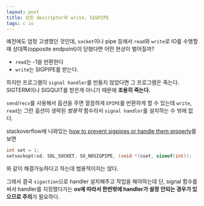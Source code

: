 ```yaml
---
layout: post
title: 닫힌 descriptor와 write, SIGPIPE
tags: c io
---
```


예전에도 엄청 고생했던 것인데, `socket`이나 pipe 등에서
`read`와 `write`로 IO를 수행할 때 상대쪽(opposite endpoint)이 닫혔다면 어떤 현상이 벌어질까?

* `read`는 -1을 반환한다
* `write`는 SIGPIPE를 받는다.

하지만 프로그램이 `signal handler`를 만들지 않았다면 그 프로그램은 죽는다.  
SIGTERM이나 SIGQUIT를 받은게 아니기 때문에 **조용히 죽는다.**

`send`/`recv`를 사용해서 옵션을 주면 깔끔하게 `EPIPE`를 반환하게 할 수 있는데 `write`, `read`는 그런 옵션이 생략된 *범용적* 함수라서 `signal handler`를 설치하는 수 밖에 없다.

stackoverflow에 나와있는 [how to prevent sigpipes or handle them properly](https://stackoverflow.com/questions/108183/how-to-prevent-sigpipes-or-handle-them-properly)를 보면

```c
int set = 1;
setsockopt(sd, SOL_SOCKET, SO_NOSIGPIPE, (void *)&set, sizeof(int));
```

와 같이 해결가능하다고 하는데 범용적이지는 않다.

그래서 결국 `sigaction`으로 handler 설치해주고 작업을 해야하는데
단, signal 함수를 써서 handler를 지정했다가는 **os에 따라서 한번밖에 handler가 설정 안되는 경우가 있으므로 주의**가 필요하다.
